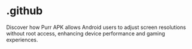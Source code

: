 # .github
 Discover how Purr APK allows Android users to adjust screen resolutions without root access, enhancing device performance and gaming experiences.
